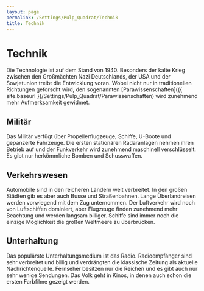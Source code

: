 ```yaml
---
layout: page
permalink: /Settings/Pulp_Quadrat/Technik
title: Technik
---
```


# Technik

Die Technologie ist auf dem Stand von 1940. Besonders der kalte Krieg zwischen den Großmächten Nazi Deutschlands, der USA und der Sowjetunion treibt die Entwicklung voran. Wobei nicht nur in traditionellen Richtungen geforscht wird, den sogenannten [Parawissenschaften]({{ site.baseurl }}/Settings/Pulp_Quadrat/Parawissenschaften) wird zunehmend mehr Aufmerksamkeit gewidmet.

## Militär

Das Militär verfügt über Propellerflugzeuge, Schiffe, U-Boote und gepanzerte Fahrzeuge. Die ersten stationären Radaranlagen nehmen ihren Betrieb auf und der Funkverkehr wird zunehmend maschinell verschlüsselt. Es gibt nur herkömmliche Bomben und Schusswaffen.

## Verkehrswesen

Automobile sind in den reicheren Ländern weit verbreitet. In den großen Städten gib es aber auch Busse und Straßenbahnen. Lange Überlandreisen werden vorwiegend mit dem Zug unternommen. Der Luftverkehr wird noch von Luftschiffen dominiert, aber Flugzeuge finden zunehmend mehr Beachtung und werden langsam billiger. Schiffe sind immer noch die einzige Möglichkeit die großen Weltmeere zu überbrücken.

## Unterhaltung

Das populärste Unterhaltungsmedium ist das Radio. Radioempfänger sind sehr verbreitet und billig und verdrängten die klassische Zeitung als aktuelle Nachrichtenquelle. Fernseher besitzen nur die Reichen und es gibt auch nur sehr wenige Sendungen. Das Volk geht in Kinos, in denen auch schon die ersten Farbfilme gezeigt werden.
